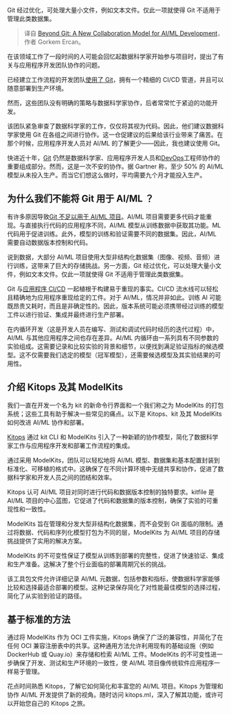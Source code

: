 
<!--
title: 超越Git：AI/ML开发的新协作模式
cover: https://cdn.thenewstack.io/media/2024/03/d18d42b8-code-7522129_1280.png
-->

Git 经过优化，可处理大量小文件，例如文本文件。仅此一项就使得 Git 不适用于管理此类数据集。

> 译自 [Beyond Git: A New Collaboration Model for AI/ML Development](https://thenewstack.io/beyond-git-a-new-collaboration-model-for-ai-ml-development/)，作者 Gorkem Ercan。

在该领域工作了一段时间的人可能会回忆起数据科学家开始参与项目时，提出了有关与应用程序开发团队协作的问题。

已经建立工作流程的开发团队[使用了 Git](https://thenewstack.io/getting-legit-with-git-and-github-the-art-of-the-commit-message/)，拥有一个精细的 CI/CD 管道，并且可以随意部署到生产环境。

然而，这些团队没有明确的策略与数据科学家协作，后者常常忙于紧迫的功能开发。

该团队紧急审查了数据科学家的工作，仅仅将其视为代码。因此，他们建议数据科学家使用 Git 在各组之间进行协作。这一仓促建议的后果给该行业带来了痛苦。在那个时候，应用程序开发人员对 AI/ML 的了解更少——因此，我也建议使用 Git。

快进近十年，[Git](https://thenewstack.io/git-for-managing-small-projects/) 仍然是数据科学家、应用程序开发人员和[DevOps](https://thenewstack.io/devops/)工程师协作的重要组成部分。然而，这是一次不安的协作。据 Gartner 称，至少 50% 的 AI/ML 模型从未投入生产。而当它们想这么做时，平均需要九个月才能投入生产。

## 为什么我们不能将 Git 用于 AI/ML ？

有许多原因导致[Git 不足以用于 AI/ML 项目](https://thenewstack.io/beyond-code-control-git-for-everything/)。AI/ML 项目需要更多代码才能重现。与直接执行代码的应用程序不同，AI/ML 模型从训练数据中获取其功能。ML 代码用于促进训练。此外，模型的训练和验证需要不同的数据集。因此，AI/ML 需要自动数据版本控制和代码。

说到数据，大部分 AI/ML 项目使用大型非结构化数据集（图像、视频、音频）进行训练，这带来了巨大的存储挑战。另一方面，Git 经过优化，可以处理大量小文件，例如文本文件。仅此一项就使得 Git 不适用于管理此类数据集。

Git 与[应用程序 CI/CD](https://thenewstack.io/ci-cd/) 一起植根于构建易于重现的事实。CI/CD 流水线可以轻松且精确地为应用程序重现给定的工件。对于 AI/ML，情况并非如此。训练 AI 可能既昂贵又耗时，而且是非确定性的。因此，版本系统可能必须携带经过训练的模型工件以进行验证、集成并最终进行生产部署。

在内循环开发（这是开发人员在编写、测试和调试代码时经历的迭代过程）中，AI/ML 与其他应用程序之间也存在差异。AI/ML 内循环由一系列具有不同参数的实验组成。这需要记录和比较实验的背景和细节，以便找到满足验证指标的候选模型。这不仅需要我们选定的模型（冠军模型），还需要候选模型及其实验结果的可用性。

## 介绍 Kitops 及其 ModelKits

我们一直在开发一个名为 kit 的新命令行界面和一个我们称之为 ModelKits 的打包系统；这些工具有助于解决一些常见的痛点。以下是 Kitops、kit 及其 ModelKits 如何改进 AI/ML 协作和部署。

[Kitops](https://github.com/jozu-ai/kitops) 通过 kit CLI 和 ModelKits 引入了一种新颖的协作模型，简化了数据科学家工作与应用程序开发和部署工作流程的集成。

通过采用 ModelKits，团队可以轻松地将 AI/ML 模型、数据集和基本配置封装到标准化、可移植的格式中。这确保了在不同计算环境中无缝共享和协作，促进了数据科学家和开发人员之间的团结和效率。

Kitops 认可 AI/ML 项目对同时进行代码和数据版本控制的独特要求。kitfile 是 AI/ML 项目的中心蓝图，它促进了代码和数据集的版本控制，确保了实验的可重现性和一致性。

ModelKits 旨在管理和分发大型非结构化数据集，而不会受到 Git 面临的限制。通过将数据、代码和序列化模型打包为不同的层，ModelKits 为 AI/ML 项目的存储挑战提供了实用的解决方案。

ModelKits 的不可变性保证了模型从训练到部署的完整性，促进了快速验证、集成和生产准备。这解决了整个行业面临的部署周期冗长的挑战。

该工具包文件允许详细记录 AI/ML 元数据，包括参数和指标，使数据科学家能够比较和选择最适合部署的模型。这种记录保存简化了对性能最佳模型的选择过程，简化了从实验到验证的路径。

## 基于标准的方法

通过将 ModelKits 作为 OCI 工件实施，Kitops 确保了广泛的兼容性，并简化了在任何 OCI 兼容注册表中的共享。这种通用方法允许利用现有的基础设施（例如 DockerHub 或 Quay.io）来存储和检索 AI/ML 工件。ModelKits 的不可变性进一步确保了开发、测试和生产环境的一致性，使 AI/ML 项目像传统软件应用程序一样易于管理。

花点时间熟悉 Kitops，了解它如何简化和丰富您的 AI/ML 项目。Kitops 为管理和协作 AI/ML 开发提供了新的视角。随时访问 kitops.ml，深入了解其功能，或许可以开始您自己的 Kitops 之旅。

